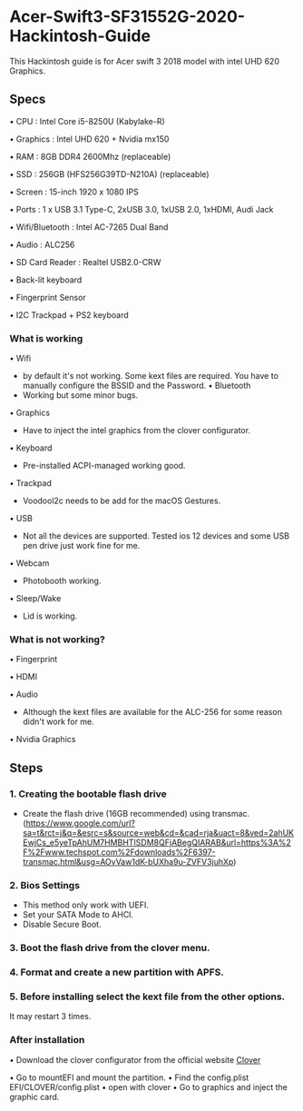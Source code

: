 # Acer-Swift3-SF31552G-2020-Hackintosh-Guide

This Hackintosh guide is for Acer swift 3 2018 model with intel UHD 620 Graphics.

## Specs

• CPU : Intel Core i5-8250U (Kabylake-R)

• Graphics : Intel UHD 620 + Nvidia mx150

• RAM : 8GB DDR4 2600Mhz (replaceable)

• SSD : 256GB (HFS256G39TD-N210A) (replaceable)

• Screen : 15-inch 1920 x 1080 IPS

• Ports : 1 x USB 3.1 Type-C, 2xUSB 3.0, 1xUSB 2.0, 1xHDMI, Audi Jack

• Wifi/Bluetooth : Intel AC-7265 Dual Band

• Audio : ALC256

• SD Card Reader : Realtel USB2.0-CRW

• Back-lit keyboard

• Fingerprint Sensor

• I2C Trackpad + PS2 keyboard

### What is working
• Wifi 
  - by default it's not working. Some kext files are required.
    You have to manually configure the BSSID and the Password.
• Bluetooth 
  - Working but some minor bugs.
  
• Graphics 
  - Have to inject the intel graphics from the clover configurator.

• Keyboard 
  - Pre-installed ACPI-managed working good.

• Trackpad 
  - Voodool2c needs to be add for the macOS Gestures.

• USB 
  - Not all the devices are supported. Tested ios 12 devices and some USB pen drive just work fine for        me.

• Webcam 
  - Photobooth working.

• Sleep/Wake 
  - Lid is working.

### What is not working?

• Fingerprint

• HDMI

• Audio 
  - Although the kext files are available for the ALC-256 for some reason didn't work for me.
  
• Nvidia Graphics

## Steps

### 1. Creating the bootable flash drive

* Create the flash drive (16GB recommended) using transmac. (https://www.google.com/url?sa=t&rct=j&q=&esrc=s&source=web&cd=&cad=rja&uact=8&ved=2ahUKEwjCs_e5yeTpAhUM7HMBHTISDM8QFjABegQIARAB&url=https%3A%2F%2Fwww.techspot.com%2Fdownloads%2F6397-transmac.html&usg=AOvVaw1dK-bUXha9u-ZVFV3juhXp)

### 2. Bios Settings

* This method only work with UEFI.
* Set your SATA Mode to AHCI.
* Disable Secure Boot.

### 3. Boot the flash drive from the clover menu.
### 4. Format and create a new partition with APFS.
### 5. Before installing select the kext file from the other options.

It may restart 3 times.

### After installation

• Download the clover configurator from the official website <a href = "https://mackie100projects.altervista.org/download-clover-configurator/"> Clover </a>

• Go to mountEFI and mount the partition.
• Find the config.plist EFI/CLOVER/config.plist
• open with clover
• Go to graphics and inject the graphic card.



